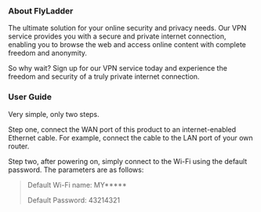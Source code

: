 ### About FlyLadder

The ultimate solution for your online security and privacy needs. Our VPN service provides you with a secure and private internet connection, enabling you to browse the web and access online content with complete freedom and anonymity.

So why wait? Sign up for our VPN service today and experience the freedom and security of a truly private internet connection.

### User Guide

Very simple, only two steps.

Step one, connect the WAN port of this product to an internet-enabled Ethernet cable. For example, connect the cable to the LAN port of your own router.

Step two, after powering on, simply connect to the Wi-Fi using the default password. The parameters are as follows:
> Default Wi-Fi name: MY*****
> 
> Default Password: 43214321
